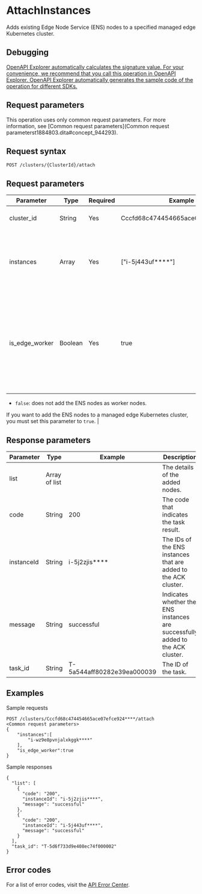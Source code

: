 # AttachInstances

Adds existing Edge Node Service \(ENS\) nodes to a specified managed edge Kubernetes cluster.

## Debugging

[OpenAPI Explorer automatically calculates the signature value. For your convenience, we recommend that you call this operation in OpenAPI Explorer. OpenAPI Explorer automatically generates the sample code of the operation for different SDKs.](https://api.aliyun.com/#product=CS&api=AttachInstances&type=ROA&version=2015-12-15)

## Request parameters

This operation uses only common request parameters. For more information, see [Common request parameters](Common request parameterst1884803.dita#concept_944293).

## Request syntax

```
POST /clusters/{ClusterId}/attach 
```

## Request parameters

|Parameter|Type|Required|Example|Description|
|---------|----|--------|-------|-----------|
|cluster\_id|String|Yes|Cccfd68c474454665ace07efce924\*\*\*\*|The ID of the ACK cluster.|
|instances|Array|Yes|\["i-5j443uf\*\*\*\*"\]|An array that specifies the existing ENS nodes that you want to add.|
|is\_edge\_worker|Boolean|Yes|true|Specifies whether to add the ENS nodes as worker nodes. Valid values:-   `true`: adds the ENS nodes as worker nodes.
-   `false`: does not add the ENS nodes as worker nodes.

If you want to add the ENS nodes to a managed edge Kubernetes cluster, you must set this parameter to `true`. |

## Response parameters

|Parameter|Type|Example|Description|
|---------|----|-------|-----------|
|list|Array of list| |The details of the added nodes.|
|code|String|200|The code that indicates the task result.|
|instanceId|String|i-5j2zjis\*\*\*\*|The IDs of the ENS instances that are added to the ACK cluster.|
|message|String|successful|Indicates whether the ENS instances are successfully added to the ACK cluster.|
|task\_id|String|T-5a544aff80282e39ea000039|The ID of the task.|

## Examples

Sample requests

```
POST /clusters/Cccfd68c474454665ace07efce924****/attach
<Common request parameters>
{
    "instances":[
        "i-wz9e8pvnjalxkggk****"
    ],
    "is_edge_worker":true
}
```

Sample responses

```
{
  "list": [
    {
      "code": "200",
      "instanceId": "i-5j2zjis****",
      "message": "successful"
    },
    {
      "code": "200",
      "instanceId": "i-5j443uf****",
      "message": "successful"
    }
  ],
  "task_id": "T-5d6f733d9e408ec74f000002"
}
```

## Error codes

For a list of error codes, visit the [API Error Center](https://error-center.alibabacloud.com/status/product/CS).

